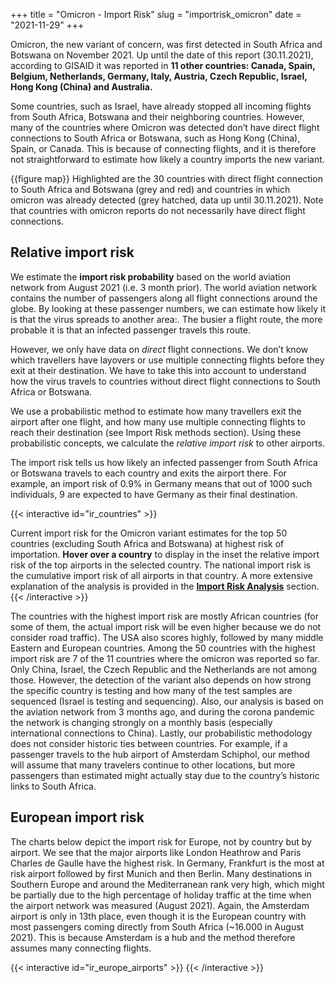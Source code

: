 +++
title = "Omicron - Import Risk"
slug = "importrisk_omicron"
date = "2021-11-29"
+++

Omicron, the new variant of concern, was first detected in South Africa and Botswana on November 2021. Up until the date of this report (30.11.2021), according to GISAID it was reported in **11 other countries: Canada, Spain, Belgium, Netherlands, Germany, Italy, Austria, Czech Republic, Israel, Hong Kong (China) and Australia.**

Some countries, such as Israel, have already stopped all incoming flights from South Africa, Botswana and their neighboring countries. However, many of the countries where Omicron was detected don’t have direct flight connections to South Africa or Botswana, such as Hong Kong (China), Spain, or Canada. This is because of connecting flights, and it is therefore not straightforward to estimate how likely a country imports the new variant.

{{figure map}}
Highlighted are the 30 countries with direct flight connection to South Africa and Botswana (grey and red) and countries in which omicron was already detected (grey hatched, data up until 30.11.2021). Note that countries with omicron reports do not necessarily have direct flight connections.

## Relative import risk

We estimate the **import risk probability** based on the world aviation network from August 2021 (i.e. 3 month prior).  The world aviation network contains the number of passengers along all flight connections around the globe. By looking at these passenger numbers, we can estimate how likely it is that the virus spreads to another area:. The busier a flight route, the more probable it is that an infected passenger travels this route.

However, we only have data on _direct_ flight connections. We don’t know which travellers have layovers or use multiple connecting flights before they exit at their destination. We have to take this into account to understand how the virus travels to countries without direct flight connections to South Africa or Botswana.

We use a probabilistic method to estimate how many travellers exit the airport after one flight, and how many use multiple connecting flights to reach their destination (see Import Risk methods section). Using these probabilistic concepts, we calculate the _relative import risk_ to other airports.

The import risk tells us how likely an infected passenger from South Africa or Botswana travels to each country and exits the airport there. For example, an import risk of 0.9% in Germany means that out of 1000 such individuals, 9 are expected to have Germany as their final destination.


{{< interactive id="ir_countries" >}}

Current import risk for the Omicron variant estimates for the top 50 countries (excluding South Africa and Botswana) at highest risk of importation. **Hover over a country** to display in the inset the relative import risk of the top airports in the selected country. The national import risk is the cumulative import risk of all airports in that country. A more extensive explanation of the analysis is provided in the **[Import Risk Analysis]()** section.
{{< /interactive >}}


The countries with the highest import risk are  mostly African countries (for some of them, the actual import risk will be even higher because we do not consider road traffic). The USA also scores highly, followed by many middle Eastern and European countries.
Among the 50 countries with the highest import risk are 7 of the 11 countries where the omicron was reported so far. Only China, Israel, the Czech Republic and the  Netherlands are not among those.
However, the detection of the variant also depends on how strong the specific country is testing and how many of the test samples are sequenced (Israel is testing and sequencing). Also, our analysis is based on the aviation network from 3 months ago, and during the corona pandemic the network is changing strongly on a monthly basis (especially international connections to China). Lastly, our probabilistic methodology does not consider historic ties between countries. For example, if a passenger travels to the hub airport of Amsterdam Schiphol, our method will assume that many travelers  continue to other locations, but more passengers than estimated might actually stay due to the country’s historic links to South Africa. 

## European import risk

The charts below depict the import risk for Europe, not by country but by airport.
We see that the major airports like London Heathrow and Paris Charles de Gaulle have the highest risk. In Germany, Frankfurt is the most at risk airport followed by first Munich and then Berlin. Many destinations in Southern Europe and around the Mediterranean rank very high, which might be partially due to the high percentage of holiday traffic at the time when the airport network was measured (August 2021).
Again, the Amsterdam airport is only in 13th place, even though it is the European country with most passengers coming directly from South Africa (~16.000 in August 2021). This is because Amsterdam is a hub and the method therefore assumes many connecting flights.


{{< interactive id="ir_europe_airports" >}}
{{< /interactive >}}


